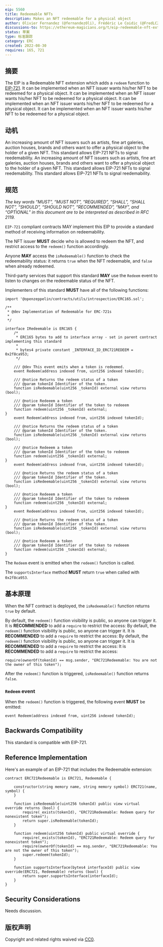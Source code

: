 ```yaml
---
eip: 5560
title: Redeemable NFTs
description: Makes an NFT redeemable for a physical object
author: Olivier Fernandez (@fernandezOli), Frédéric Le Coidic (@FredLC29), Julien Béranger (@julienbrg)
discussions-to: https://ethereum-magicians.org/t/eip-redeemable-nft-extension/10589
status: 草案
type: 标准跟踪
category: ERC
created: 2022-08-30
requires: 165, 721
---
```


## 摘要

The EIP is a Redeemable NFT extension which adds a `redeem` function to [EIP-721](./eip-721.md). It can be implemented when an NFT issuer wants his/her NFT to be redeemed for a physical object. It can be implemented when an NFT issuer wants his/her NFT to be redeemed for a physical object. It can be implemented when an NFT issuer wants his/her NFT to be redeemed for a physical object. It can be implemented when an NFT issuer wants his/her NFT to be redeemed for a physical object.

## 动机

An increasing amount of NFT issuers such as artists, fine art galeries, auction houses, brands and others want to offer a physical object to the holder of a given NFT. This standard allows EIP-721 NFTs to signal reedemability. An increasing amount of NFT issuers such as artists, fine art galeries, auction houses, brands and others want to offer a physical object to the holder of a given NFT. This standard allows EIP-721 NFTs to signal reedemability. This standard allows EIP-721 NFTs to signal reedemability.

## 规范

_The key words “MUST”, “MUST NOT”, “REQUIRED”, “SHALL”, “SHALL NOT”, “SHOULD”, “SHOULD NOT”, “RECOMMENDED”, “MAY”, and “OPTIONAL” in this document are to be interpreted as described in RFC 2119._

`EIP-721` compliant contracts MAY implement this EIP to provide a standard method of receiving information on redeemability.

The NFT issuer **MUST** decide who is allowed to redeem the NFT, and restrict access to the `redeem()` function accordingly.

Anyone **MAY** access the `isRedeemable()` function to check the redeemability status: it returns `true` when the NFT redeemable, and `false` when already redeemed.

Third-party services that support this standard **MAY** use the `Redeem` event to listen to changes on the redeemable status of the NFT.

Implementers of this standard **MUST** have all of the following functions:

```solidity
import '@openzeppelin/contracts/utils/introspection/ERC165.sol';

/**
 * @dev Implementation of Redeemable for ERC-721s
 *
 */

interface IRedeemable is ERC165 {
    /*
     * ERC165 bytes to add to interface array - set in parent contract implementing this standard
     *
     * bytes4 private constant _INTERFACE_ID_ERC721REDEEM = 0x2f8ca953;
     */

    /// @dev This event emits when a token is redeemed.
    event Redeem(address indexed from, uint256 indexed tokenId);

    /// @notice Returns the redeem status of a token
    /// @param tokenId Identifier of the token.
    function isRedeemable(uint256 _tokenId) external view returns (bool);

    /// @notice Redeeem a token
    /// @param tokenId Identifier of the token to redeeem
    function redeem(uint256 _tokenId) external;
}
    event Redeem(address indexed from, uint256 indexed tokenId);

    /// @notice Returns the redeem status of a token
    /// @param tokenId Identifier of the token.
    function isRedeemable(uint256 _tokenId) external view returns (bool);

    /// @notice Redeeem a token
    /// @param tokenId Identifier of the token to redeeem
    function redeem(uint256 _tokenId) external;
}
    event Redeem(address indexed from, uint256 indexed tokenId);

    /// @notice Returns the redeem status of a token
    /// @param tokenId Identifier of the token.
    function isRedeemable(uint256 _tokenId) external view returns (bool);

    /// @notice Redeeem a token
    /// @param tokenId Identifier of the token to redeeem
    function redeem(uint256 _tokenId) external;
}
    event Redeem(address indexed from, uint256 indexed tokenId);

    /// @notice Returns the redeem status of a token
    /// @param tokenId Identifier of the token.
    function isRedeemable(uint256 _tokenId) external view returns (bool);

    /// @notice Redeeem a token
    /// @param tokenId Identifier of the token to redeeem
    function redeem(uint256 _tokenId) external;
}
```

The `Redeem` event is emitted when the `redeem()` function is called.

The `supportsInterface` method **MUST** return `true` when called with `0x2f8ca953`.

## 基本原理

When the NFT contract is deployed, the `isRedeemable()` function returns `true` by default.

By default, the `redeem()` function visibility is public, so anyone can trigger it. It is **RECOMMENDED** to add a `require` to restrict the access: By default, the `redeem()` function visibility is public, so anyone can trigger it. It is **RECOMMENDED** to add a `require` to restrict the access: By default, the `redeem()` function visibility is public, so anyone can trigger it. It is **RECOMMENDED** to add a `require` to restrict the access: It is **RECOMMENDED** to add a `require` to restrict the access:

```solidity
require(ownerOf(tokenId) == msg.sender, "ERC721Redeemable: You are not the owner of this token");
```

After the `redeem()` function is triggered, `isRedeemable()` function returns `false`.

### `Redeem` event

When the `redeem()` function is triggered, the following event **MUST** be emitted:

```solidity
event Redeem(address indexed from, uint256 indexed tokenId);
```

## Backwards Compatibility

This standard is compatible with EIP-721.

## Reference Implementation

Here's an example of an EIP-721 that includes the Redeemable extension:

```solidity
contract ERC721Redeemable is ERC721, Redeemable {

    constructor(string memory name, string memory symbol) ERC721(name, symbol) {
    }

    function isRedeemable(uint256 tokenId) public view virtual override returns (bool) {
        require(_exists(tokenId), "ERC721Redeemable: Redeem query for nonexistent token");
        return super.isRedeemable(tokenId);
    }

    function redeem(uint256 tokenId) public virtual override {
        require(_exists(tokenId), "ERC721Redeemable: Redeem query for nonexistent token");
        require(ownerOf(tokenId) == msg.sender, "ERC721Redeemable: You are not the owner of this token");
        super.redeem(tokenId);
    }

    function supportsInterface(bytes4 interfaceId) public view override(ERC721, Redeemable) returns (bool) {
        return super.supportsInterface(interfaceId);
    }
}
```

## Security Considerations

Needs discussion.

## 版权声明

Copyright and related rights waived via [CC0](../LICENSE.md).
